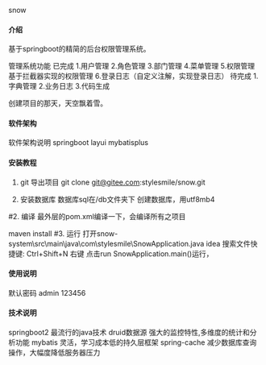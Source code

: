snow

#### 介绍
基于springboot的精简的后台权限管理系统。

管理系统功能
已完成
1.用户管理 
2.角色管理 
3.部门管理 
4.菜单管理 
5.权限管理 
基于拦截器实现的权限管理
6.登录日志（自定义注解，实现登录日志）
待完成
1.字典管理 2.业务日志 3.代码生成

创建项目的那天，天空飘着雪。
#### 软件架构
软件架构说明
springboot
layui
mybatisplus

#### 安装教程

1. git 导出项目
git clone git@gitee.com:stylesmile/snow.git

2. 安装数据库 数据库sql在/db文件夹下
创建数据库，用utf8mb4

#2. 编译
最外层的pom.xml编译一下，会编译所有之项目

maven install
#3. 运行
打开snow-system\src\main\java\com\stylesmile\SnowApplication.java
idea 搜索文件快捷键: Ctrl+Shift+N
右键 点击run SnowApplication.main()运行，
#### 使用说明


默认密码 admin 123456

#### 技术说明
springboot2 最流行的java技术
druid数据源 强大的监控特性,多维度的统计和分析功能
mybatis  灵活，学习成本低的持久层框架
spring-cache 减少数据库查询操作，大幅度降低服务器压力
